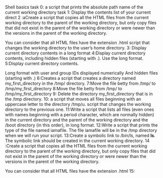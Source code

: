 Shell basics
task 0:  a script that prints the absolute path name of the current working directory
task 1: Display the contents list of your current direct
2 :aCreate a script that copies all the HTML files from the current working directory to the parent of the working directory, but only copy files that did not exist in the parent of the working directory or were newer than the versions in the parent of the working directory.

You can consider that all HTML files have the extension .html script that changes the working directory to the user’s home directory.
3: Display current directory contents in a long format
4:Display current directory contents, including hidden files (starting with .). Use the long format.
5:Display current directory contents.

Long format
with user and group IDs displayed numerically
And hidden files (starting with .)
6:Creates a script that creates a directory named my_first_directory in the /tmp/ directory.
7:Move the file betty from /tmp/ to /tmp/my_first_directory
8:Move the file betty from /tmp/ to /tmp/my_first_directory
9: Delete the directory my_first_directory that is in the /tmp directory.
10: a script that moves all files beginning with an uppercase letter to the directory /tmp/u. script that changes the working directory to the previous one.
11:Write a script that lists all files (even ones with names beginning with a period character, which are normally hidden) in the current directory and the parent of the working directory and the /boot directory (in this order), in long format.
12:Write a script that prints the type of the file named iamafile. The file iamafile will be in the /tmp directory when we will run your script.
13:Create a symbolic link to /bin/ls, named __ls__. The symbolic link should be created in the current working directory.
14 :Create a script that copies all the HTML files from the current working directory to the parent of the working directory, but only copy files that did not exist in the parent of the working directory or were newer than the versions in the parent of the working directory.

You can consider that all HTML files have the extension .html
15:
